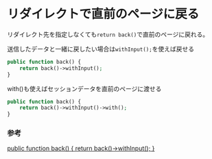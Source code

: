 # リダイレクトで直前のページに戻る

リダイレクト先を指定しなくても`return back()`で直前のページに戻れる。

送信したデータと一緒に戻したい場合は`withInput();`を使えば戻せる

```php
public function back() {
    return back()->withInput();
}
```

with()も使えばセッションデータを直前のページに渡せる

```php
public function back() {
    return back()->withInput()->with();
}
```

### 参考

[public function back\(\) \{      return back\(\)\->withInput\(\);  \}](https://blog.capilano-fw.com/?p=566#i-4)